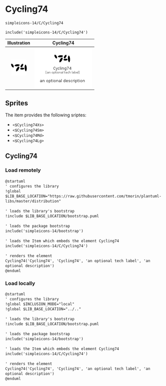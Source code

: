 # Cycling74


```text
simpleicons-14/C/Cycling74
```

```text
include('simpleicons-14/C/Cycling74')
```



| Illustration | Cycling74 |
| :---: | :---: |
| ![illustration for Illustration](../../simpleicons-14/C/Cycling74.png) | ![illustration for Cycling74](../../simpleicons-14/C/Cycling74.Local.png) |



## Sprites
The item provides the following sriptes:

- `<$Cycling74Xs>`
- `<$Cycling74Sm>`
- `<$Cycling74Md>`
- `<$Cycling74Lg>`





## Cycling74

### Load remotely
```plantuml
@startuml
' configures the library
!global $LIB_BASE_LOCATION="https://raw.githubusercontent.com/tmorin/plantuml-libs/master/distribution"

' loads the library's bootstrap
!include $LIB_BASE_LOCATION/bootstrap.puml

' loads the package bootstrap
include('simpleicons-14/bootstrap')

' loads the Item which embeds the element Cycling74
include('simpleicons-14/C/Cycling74')

' renders the element
Cycling74('Cycling74', 'Cycling74', 'an optional tech label', 'an optional description')
@enduml
```

### Load locally
```plantuml
@startuml
' configures the library
!global $INCLUSION_MODE="local"
!global $LIB_BASE_LOCATION="../.."

' loads the library's bootstrap
!include $LIB_BASE_LOCATION/bootstrap.puml

' loads the package bootstrap
include('simpleicons-14/bootstrap')

' loads the Item which embeds the element Cycling74
include('simpleicons-14/C/Cycling74')

' renders the element
Cycling74('Cycling74', 'Cycling74', 'an optional tech label', 'an optional description')
@enduml
```

